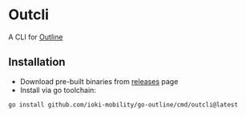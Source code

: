 # Outcli 
A CLI for [Outline](https://getoutline.com)

## Installation
- Download pre-built binaries from [releases](https://github.com/ioki-mobility/go-outline/releases) page
- Install via go toolchain:
```shell
go install github.com/ioki-mobility/go-outline/cmd/outcli@latest
```
